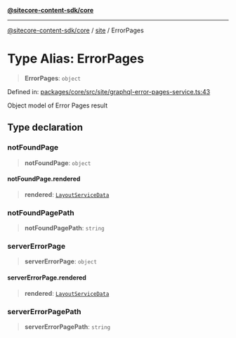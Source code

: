 [**@sitecore-content-sdk/core**](../../README.md)

***

[@sitecore-content-sdk/core](../../README.md) / [site](../README.md) / ErrorPages

# Type Alias: ErrorPages

> **ErrorPages**: `object`

Defined in: [packages/core/src/site/graphql-error-pages-service.ts:43](https://github.com/Sitecore/xmc-jss-dev/blob/ee74fbe95e0fc8de46ce468c8a36831db55f7aeb/packages/core/src/site/graphql-error-pages-service.ts#L43)

Object model of Error Pages result

## Type declaration

### notFoundPage

> **notFoundPage**: `object`

#### notFoundPage.rendered

> **rendered**: [`LayoutServiceData`](../../layout/interfaces/LayoutServiceData.md)

### notFoundPagePath

> **notFoundPagePath**: `string`

### serverErrorPage

> **serverErrorPage**: `object`

#### serverErrorPage.rendered

> **rendered**: [`LayoutServiceData`](../../layout/interfaces/LayoutServiceData.md)

### serverErrorPagePath

> **serverErrorPagePath**: `string`
